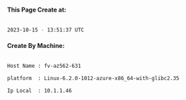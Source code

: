 
   
#### This Page Create at:

```bash

2023-10-15 - 13:51:37 UTC

```

#### Create By Machine:

```bash

Host Name : fv-az562-631

platform  : Linux-6.2.0-1012-azure-x86_64-with-glibc2.35

Ip Local  : 10.1.1.46

```

